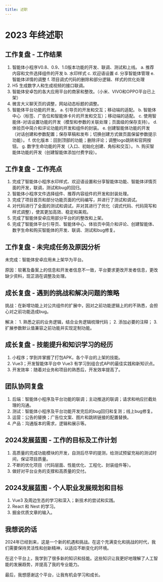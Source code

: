```yaml
---
title: 述职
---
```


# 2023 年终述职

## 工作复盘 - 工作结果

1. 智能体小程序V0.8、0.9、1.0版本功能的开发、联调、测试和上线。
   a. 推荐内容和文件选择组件的开发
   b. 水印样式
   c. 欢迎语设置
   d. 分享智能体管理
   e. 智能体详情的调整
   f. 项目调式代码的删除和部分逻辑、样式的优化处理
2. H5 生成数字人和生成视频的接口联调。
3. 智能体安卓包的各大应用平台的商家和整改。（小米、VIVO和OPPO平台已上架）
4. 微言大义聊天页的调整，网站动态标题的调整。
5. 智能体平台功能的开发。
   a. 引导页的开发和交互；移动端的适配。
   b. 智能体中心（标签、广告位和智能体卡片的开发和交互）；移动端的适配。
   c. 使用智能体-对话设置功能的开发（模型和参数的关联处理；页面级的保存支持）。
   d. 体验页中简介和评论功能的开发和组件的封装。
   e. 创建智能体功能的开发（对话创建和参数配置；保存草稿和发布；切换创建方式做页面保留参数提示功能）。
   f. 优化版本：回到顶部的功能；删除评论；调整logo跳转和官网按钮。
   g. 数字生命功能的开发（入口、初始化创建、角标和交互）。
   h. 购买智能体功能的开发（创建智能体添加付费字段）。

## 工作复盘 - 工作亮点

1. 完成了智能体小程序水印样式、欢迎语设置和分享智能体功能、智能体详情页面的开发，联调，测试和bug的回归。
2. 智能体小程序文件选择组件、推荐内容组件的开发和封装处理。
3. 完成了项目首页和部分功能页面的代码编写，并进行了测试和调试。
4. 对代码进行了全面的测试和调试，并对其进行了优化（调式代码、代码简写和样式调整），使其更加高效、稳定和美观。
5. 完成了智能体安卓应用部分平台的的整改和上架。
6. 完成了智能体平台引导页、智能体中心、体验页中简介和评论、创建智能体、数字生命和购买智能体的开发、联调、测试和bug修复。

## 工作复盘 - 未完成任务及原因分析

未完成：智能体安卓应用未上架华为平台。

原因：软著及备案上的信息和开发者信息不一致，平台要求更改开发者信息，更改缺少资料，现芷涵在调整及处理。

## 成长复盘 - 遇到的挑战和解决问题的策略

挑战：在新增功能上对公共组件的扩展中，因对之前功能逻辑上的的不熟悉，会担心对之前功能造成bug。

解决：
    1. 熟悉之前的业务逻辑，结合业务逻辑梳理代码；
    2. 添加必要的注释；
    3. 扩展参数默认值兼容之前功能并实现定制功能。

## 成长复盘 - 技能提升和知识学习的经历

1. 小程序；学到并掌握了打包APK，各个平台的上架的技能。
2. Vue3；开发智能体平台中 Vue3 有学习到组合式API的最佳实践和新知识点。
3. 开发效率：随着对业务和项目的熟悉后，开发效率提高了。

## 团队协同复盘

1. 后端：智能体小程序及平台功能的联调；主动推送的联调；请求和响应拦截处理的沟通。
2. 测试：智能体小程序及平台功能开发完后的bug回归和复测；线上bug修复。
3. 运营：公告的替换；广告位文案、图片和跳转链接的配置替换。
4. 产品：沟通版本的需求，逻辑和展示等。

## 2024发展蓝图 - 工作的目标及工作计划

1. 高质量的完成功能模块的开发，自测后尽早的提测，给测试预留充裕的测试时间，保证项目质量。
2. 不断的优化项目（代码层面、性能优化、工程化、封装组件等）。
3. 做好对平台业务的支撑和高质量的交付。

## 2024发展蓝图 - 个人职业发展规划和目标

1. Vue3 及周边生态的学习和深入；新技术的尝试和实践。
2. React 和 Nest 的学习。
3. 掘金优质文章的输入。

## 我想说的话

2024年已经到来，这是一个新的机遇和挑战。在这个充满变化和挑战的时代，我们需要保持灵活性和创新精神，以适应不断变化的环境。

在这个平台上，我学到了很多新的知识和技能。这些知识让我更好地理解了人工智能的发展趋势，并提高了我的专业能力。

最后，我想感谢这个平台，让我有机会学习和成长。